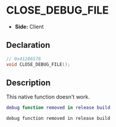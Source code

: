 # CLOSE_DEBUG_FILE
- **Side:** Client

## Declaration
```cpp
// 0x41286578
void CLOSE_DEBUG_FILE();
```

## Description
This native function doesn't work.

```lua
debug function removed in release build
```

```squirrel
debug function removed in release build
```